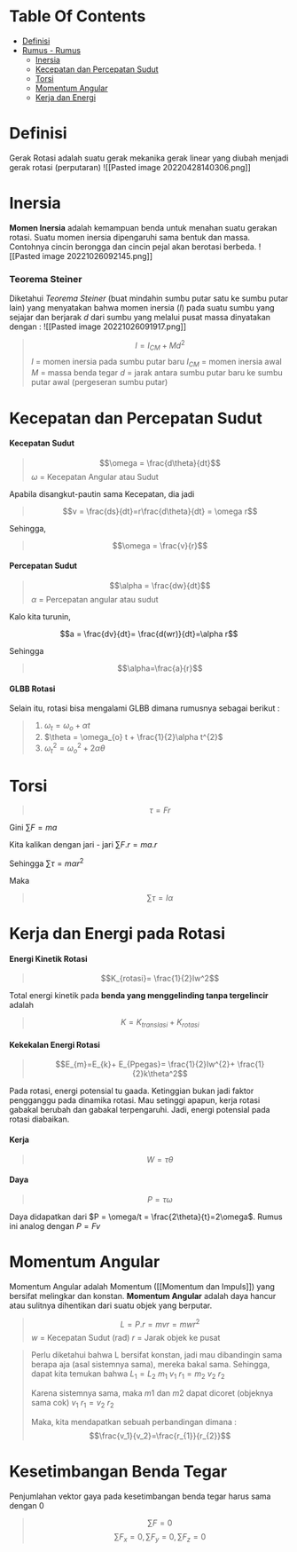 # Table Of Contents
- [Definisi](Fisika%20Klasik/Dinamika%20Rotasi.md#Definisi)
- [Rumus - Rumus](Fisika%20Klasik/Dinamika%20Rotasi.md#Rumus%20-%20Rumus)
	- [Inersia](Fisika%20Klasik/Dinamika%20Rotasi.md#Inersia)
	- [Kecepatan dan Percepatan Sudut](Fisika%20Klasik/Dinamika%20Rotasi.md#Kecepatan%20dan%20Percepatan%20Sudut)
	- [Torsi](Fisika%20Klasik/Dinamika%20Rotasi.md#Torsi)
	- [Momentum Angular](Fisika%20Klasik/Dinamika%20Rotasi.md#Momentum%20Angular)
	- [Kerja dan Energi](Fisika%20Klasik/Dinamika%20Rotasi.md#Kerja%20dan%20Energi%20pada%20Rotasi)

# Definisi
Gerak Rotasi adalah suatu gerak mekanika gerak linear yang diubah menjadi gerak rotasi (perputaran)
![[Pasted image 20220428140306.png]]

# Inersia
**Momen Inersia** adalah kemampuan benda untuk menahan suatu gerakan rotasi. Suatu momen inersia dipengaruhi sama bentuk dan massa. Contohnya cincin berongga dan cincin pejal akan berotasi berbeda.
![[Pasted image 20221026092145.png]]

### Teorema Steiner
Diketahui *Teorema Steiner* (buat mindahin sumbu putar satu ke sumbu putar lain) yang menyatakan bahwa momen inersia ($I$) pada suatu sumbu yang sejajar dan berjarak $d$ dari sumbu yang melalui pusat massa dinyatakan dengan :
![[Pasted image 20221026091917.png]]
>$$I = I_{CM} + Md^2$$
> $I$ = momen inersia pada sumbu putar baru
> $I_{CM}$ = momen inersia awal
> $M$ = massa benda tegar
> $d$ = jarak antara sumbu putar baru ke sumbu putar awal (pergeseran sumbu putar)

# Kecepatan dan Percepatan Sudut

#### Kecepatan Sudut
> $$\omega = \frac{d\theta}{dt}$$
> $\omega$ = Kecepatan Angular atau Sudut

Apabila disangkut-pautin sama Kecepatan, dia jadi

>$$v = \frac{ds}{dt}=r\frac{d\theta}{dt} = \omega r$$

Sehingga,

>$$\omega = \frac{v}{r}$$

#### Percepatan Sudut
>$$\alpha = \frac{dw}{dt}$$
> $\alpha$ = Percepatan angular atau sudut

Kalo kita turunin, 

$$a = \frac{dv}{dt}= \frac{d(wr)}{dt}=\alpha r$$

Sehingga

>$$\alpha=\frac{a}{r}$$

#### GLBB Rotasi
Selain itu, rotasi bisa mengalami GLBB dimana rumusnya sebagai berikut :
>1. $\omega_{t} = \omega_{o} + \alpha t$ 
>2. $\theta = \omega_{o} t + \frac{1}{2}\alpha t^{2}$ 
>3. $\omega_{t}^{2} = \omega_{o}^{2}+2\alpha \theta$   

# Torsi

>$$\tau =Fr$$

Gini
$\sum\limits F =ma$

Kita kalikan dengan jari - jari
$\sum\limits F .r= ma.r$

Sehingga
$\sum\limits \tau = m\alpha r^{2}$  

Maka 
> $$\sum\limits \tau = I\alpha$$

# Kerja dan Energi pada Rotasi

#### Energi Kinetik Rotasi
>$$K_{rotasi}= \frac{1}{2}Iw^2$$

Total energi kinetik pada **benda yang menggelinding tanpa tergelincir** adalah
>$$K = K_{translasi}+ K_{rotasi}$$

#### Kekekalan Energi Rotasi
>$$E_{m}=E_{k}+ E_{Ppegas}=  \frac{1}{2}Iw^{2}+ \frac{1}{2}k\theta^2$$

Pada rotasi, energi potensial tu gaada. Ketinggian bukan jadi faktor pengganggu pada dinamika rotasi. Mau setinggi apapun, kerja rotasi gabakal berubah dan gabakal terpengaruhi. Jadi, energi potensial pada rotasi diabaikan.

#### Kerja
>$$W = \tau \theta$$

#### Daya
>$$P = \tau \omega$$

Daya didapatkan dari $P = \omega/t = \frac{2\theta}{t}=2\omega$. Rumus ini analog dengan $P = Fv$


# Momentum Angular
Momentum Angular adalah Momentum ([[Momentum dan Impuls]]) yang bersifat melingkar dan konstan. **Momentum Angular** adalah daya hancur atau sulitnya dihentikan dari suatu objek yang berputar. 

>$$L=P. r = mvr=mwr^2$$
> $w$ = Kecepatan Sudut (rad)
> $r$ = Jarak objek ke pusat

> Perlu diketahui bahwa L bersifat konstan, jadi mau dibandingin sama berapa aja (asal sistemnya sama), mereka bakal sama. Sehingga, dapat kita temukan bahwa
> $L_{1}= L_{2}$
> $m_{1} \ v_{1} \ r_{1}= m_{2} \ v_{2} \ r_{2}$
> 
> Karena sistemnya sama, maka $m1$ dan $m2$ dapat dicoret (objeknya sama cok)
> $v_{1} \ r_{1}= v_{2} \ r_{2}$
> 
> Maka, kita mendapatkan sebuah perbandingan dimana :
> $$\frac{v_1}{v_2}=\frac{r_{1}}{r_{2}}$$


# Kesetimbangan Benda Tegar
Penjumlahan vektor gaya pada kesetimbangan benda tegar harus sama dengan 0
>$$\sum\limits F = 0 $$
>$$\sum\limits F_x =0,\sum\limits F_y =0,\sum\limits F_z =0 $$